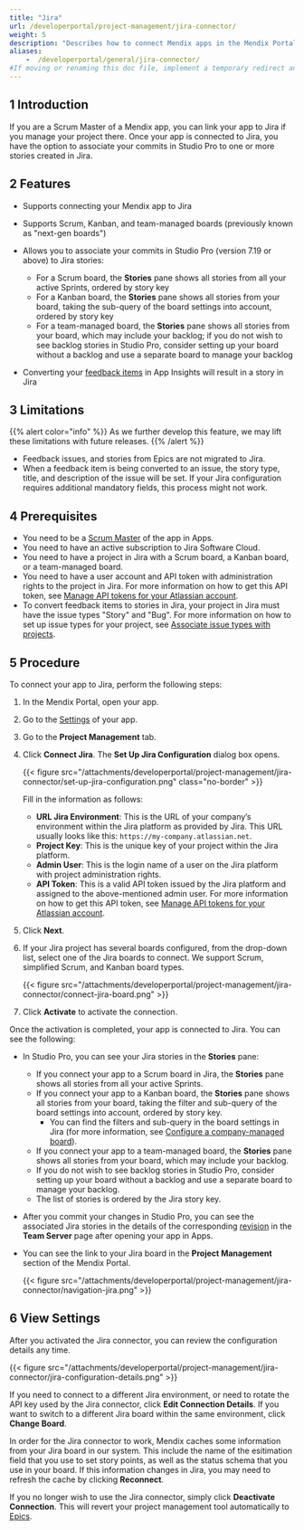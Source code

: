 ```yaml
---
title: "Jira"
url: /developerportal/project-management/jira-connector/
weight: 5
description: "Describes how to connect Mendix apps in the Mendix Portal to Jira."
aliases:
    -  /developerportal/general/jira-connector/
#If moving or renaming this doc file, implement a temporary redirect and let the respective team know they should update the URL in the product. See Mapping to Products for more details. 
---
```


## 1 Introduction

If you are a Scrum Master of a Mendix app, you can link your app to Jira if you manage your project there. Once your app is connected to Jira, you have the option to associate your commits in Studio Pro to one or more stories created in Jira. 

## 2 Features

* Supports connecting your Mendix app to Jira
* Supports Scrum, Kanban, and team-managed boards (previously known as "next-gen boards")
* Allows you to associate your commits in Studio Pro (version 7.19 or above) to Jira stories:

    * For a Scrum board, the **Stories** pane shows all stories from all your active Sprints, ordered by story key
    * For a Kanban board, the **Stories** pane shows all stories from your board, taking the sub-query of the board settings into account, ordered by story key
    * For a team-managed board, the **Stories** pane shows all stories from your board, which may include your backlog; if you do not wish to see backlog stories in Studio Pro, consider setting up your board without a backlog and use a separate board to manage your backlog

* Converting your [feedback items](/developerportal/app-insights/feedback/) in App Insights will result in a story in Jira

## 3 Limitations

{{% alert color="info" %}}
As we further develop this feature, we may lift these limitations with future releases.
{{% /alert %}}

* Feedback issues, and stories from Epics are not migrated to Jira.
* When a feedback item is being converted to an issue, the story type, title, and description of the issue will be set. If your Jira configuration requires additional mandatory fields, this process might not work.

## 4 Prerequisites

* You need to be a [Scrum Master](/developerportal/general/app-roles/#team-roles) of the app in Apps.
* You need to have an active subscription to Jira Software Cloud.
* You need to have a project in Jira with a Scrum board, a Kanban board, or a team-managed board.
* You need to have a user account and API token with administration rights to the project in Jira. For more information on how to get this API token, see [Manage API tokens for your Atlassian account](https://support.atlassian.com/atlassian-account/docs/manage-api-tokens-for-your-atlassian-account/).
* To convert feedback items to stories in Jira, your project in Jira must have the issue types "Story" and "Bug". For more information on how to set up issue types for your project, see [Associate issue types with projects](https://support.atlassian.com/jira-cloud-administration/docs/associate-issue-types-with-projects/).

## 5 Procedure

To connect your app to Jira, perform the following steps:

1. In the Mendix Portal, open your app.

2. Go to the [Settings](/developerportal/collaborate/general-settings/) of your app.

3. Go to the **Project Management** tab.

4. Click **Connect Jira**. The **Set Up Jira Configuration** dialog box opens.

    {{< figure src="/attachments/developerportal/project-management/jira-connector/set-up-jira-configuration.png"   class="no-border" >}}

    Fill in the information as follows:

    * **URL Jira Environment**: This is the URL of your company’s environment within the Jira platform as provided by Jira. This URL usually looks like this: `https://my-company.atlassian.net`.
    * **Project Key**: This is the unique key of your project within the Jira platform.
    * **Admin User**: This is the login name of a user on the Jira platform with project administration rights.
    * **API Token**: This is a valid API token issued by the Jira platform and assigned to the above-mentioned admin user. For more information on how to get this API token, see [Manage API tokens for your Atlassian account](https://support.atlassian.com/atlassian-account/docs/manage-api-tokens-for-your-atlassian-account/).

5. Click **Next**. 

6. If your Jira project has several boards configured, from the drop-down list, select one of the Jira boards to connect. We support Scrum, simplified Scrum, and Kanban board types.

    {{< figure src="/attachments/developerportal/project-management/jira-connector/connect-jira-board.png" >}}

7. Click **Activate** to activate the connection. 

Once the activation is completed, your app is connected to Jira. You can see the following:

* In Studio Pro, you can see your Jira stories in the **Stories** pane:

    * If you connect your app to a Scrum board in Jira, the **Stories** pane shows all stories from all your active Sprints.
    * If you connect your app to a Kanban board, the **Stories** pane shows all stories from your board, taking the filter and sub-query of the board settings into account, ordered by story key.
        * You can find the filters and sub-query in the board settings in Jira (for more information, see [Configure a company-managed board](https://support.atlassian.com/jira-software-cloud/docs/configure-a-company-managed-board/)).
    * If you connect your app to a team-managed board, the **Stories** pane shows all stories from your board, which may include your backlog.
    * If you do not wish to see backlog stories in Studio Pro, consider setting up your board without a backlog and use a separate board to manage your backlog.
    * The list of stories is ordered by the Jira story key.

* After you commit your changes in Studio Pro, you can see the associated Jira stories in the details of the corresponding [revision](/developerportal/general/team-server/#revision-details) in the **Team Server** page after opening your app in Apps.
* You can see the link to your Jira board in the **Project Management** section of the Mendix Portal.

    {{< figure src="/attachments/developerportal/project-management/jira-connector/navigation-jira.png" >}}

## 6 View Settings

After you activated the Jira connector, you can review the configuration details any time.

{{< figure src="/attachments/developerportal/project-management/jira-connector/jira-configuration-details.png" >}}

If you need to connect to a different Jira environment, or need to rotate the API key used by the Jira connector, click **Edit Connection Details**. If you want to switch to a different Jira board within the same environment, click **Change Board**.

In order for the Jira connector to work, Mendix caches some information from your Jira board in our system. This include the name of the esitimation field that you use to set story points, as well as the status schema that you use in your board. If this information changes in Jira, you may need to refresh the cache by clicking **Reconnect**.

If you no longer wish to use the Jira connector, simply click **Deactivate Connection**. This will revert your project management tool automatically to [Epics](/developerportal/project-management/epics/).
